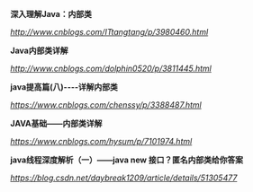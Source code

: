 **深入理解Java：内部类**

*http://www.cnblogs.com/ITtangtang/p/3980460.html*



**Java内部类详解**

*http://www.cnblogs.com/dolphin0520/p/3811445.html*



**java提高篇(八)----详解内部类**

*https://www.cnblogs.com/chenssy/p/3388487.html*



**JAVA基础——内部类详解**

*https://www.cnblogs.com/hysum/p/7101974.html*



**java线程深度解析（一）——java new 接口？匿名内部类给你答案**

*https://blog.csdn.net/daybreak1209/article/details/51305477*


